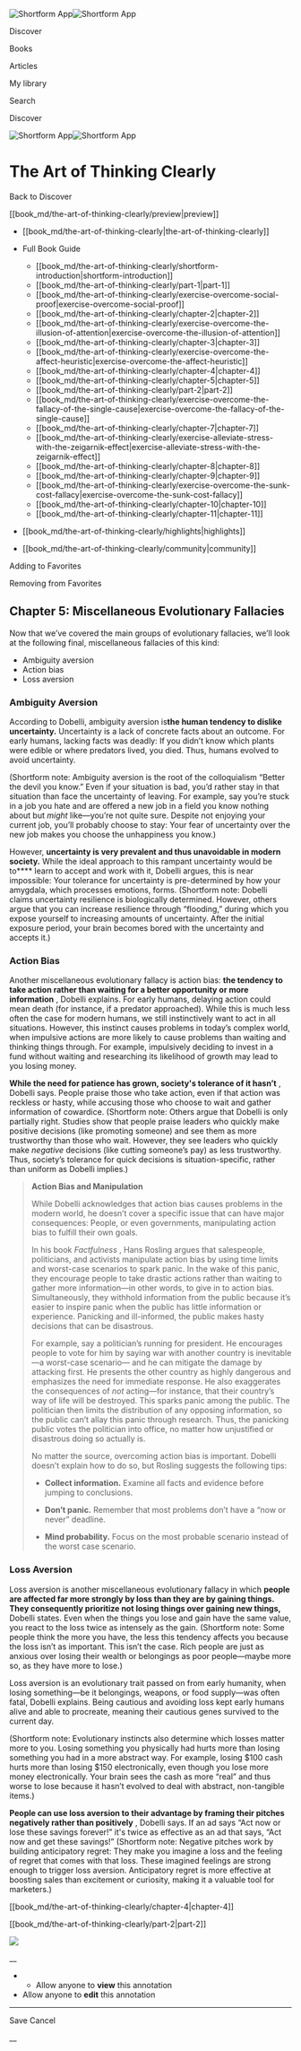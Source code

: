 ![Shortform App](/img/logo.36a2399e.svg)![Shortform App](/img/logo-dark.70c1b072.svg)

Discover

Books

Articles

My library

Search

Discover

![Shortform App](/img/logo.36a2399e.svg)![Shortform App](/img/logo-dark.70c1b072.svg)

# The Art of Thinking Clearly

Back to Discover

[[book_md/the-art-of-thinking-clearly/preview|preview]]

  * [[book_md/the-art-of-thinking-clearly|the-art-of-thinking-clearly]]
  * Full Book Guide

    * [[book_md/the-art-of-thinking-clearly/shortform-introduction|shortform-introduction]]
    * [[book_md/the-art-of-thinking-clearly/part-1|part-1]]
    * [[book_md/the-art-of-thinking-clearly/exercise-overcome-social-proof|exercise-overcome-social-proof]]
    * [[book_md/the-art-of-thinking-clearly/chapter-2|chapter-2]]
    * [[book_md/the-art-of-thinking-clearly/exercise-overcome-the-illusion-of-attention|exercise-overcome-the-illusion-of-attention]]
    * [[book_md/the-art-of-thinking-clearly/chapter-3|chapter-3]]
    * [[book_md/the-art-of-thinking-clearly/exercise-overcome-the-affect-heuristic|exercise-overcome-the-affect-heuristic]]
    * [[book_md/the-art-of-thinking-clearly/chapter-4|chapter-4]]
    * [[book_md/the-art-of-thinking-clearly/chapter-5|chapter-5]]
    * [[book_md/the-art-of-thinking-clearly/part-2|part-2]]
    * [[book_md/the-art-of-thinking-clearly/exercise-overcome-the-fallacy-of-the-single-cause|exercise-overcome-the-fallacy-of-the-single-cause]]
    * [[book_md/the-art-of-thinking-clearly/chapter-7|chapter-7]]
    * [[book_md/the-art-of-thinking-clearly/exercise-alleviate-stress-with-the-zeigarnik-effect|exercise-alleviate-stress-with-the-zeigarnik-effect]]
    * [[book_md/the-art-of-thinking-clearly/chapter-8|chapter-8]]
    * [[book_md/the-art-of-thinking-clearly/chapter-9|chapter-9]]
    * [[book_md/the-art-of-thinking-clearly/exercise-overcome-the-sunk-cost-fallacy|exercise-overcome-the-sunk-cost-fallacy]]
    * [[book_md/the-art-of-thinking-clearly/chapter-10|chapter-10]]
    * [[book_md/the-art-of-thinking-clearly/chapter-11|chapter-11]]
  * [[book_md/the-art-of-thinking-clearly/highlights|highlights]]
  * [[book_md/the-art-of-thinking-clearly/community|community]]



Adding to Favorites 

Removing from Favorites 

## Chapter 5: Miscellaneous Evolutionary Fallacies

Now that we’ve covered the main groups of evolutionary fallacies, we’ll look at the following final, miscellaneous fallacies of this kind:

  * Ambiguity aversion
  * Action bias
  * Loss aversion



### Ambiguity Aversion

According to Dobelli, ambiguity aversion is**the human tendency to dislike uncertainty.** Uncertainty is a lack of concrete facts about an outcome. For early humans, lacking facts was deadly: If you didn’t know which plants were edible or where predators lived, you died. Thus, humans evolved to avoid uncertainty.

(Shortform note: Ambiguity aversion is the root of the colloquialism “Better the devil you know.” Even if your situation is bad, you’d rather stay in that situation than face the uncertainty of leaving. For example, say you’re stuck in a job you hate and are offered a new job in a field you know nothing about but _might_ like—you’re not quite sure. Despite not enjoying your current job, you’ll probably choose to stay: Your fear of uncertainty over the new job makes you choose the unhappiness you know.)

However, **uncertainty is very prevalent and thus unavoidable in modern society.** While the ideal approach to this rampant uncertainty would be to**** learn to accept and work with it, Dobelli argues, this is near impossible: Your tolerance for uncertainty is pre-determined by how your amygdala, which processes emotions, forms. (Shortform note: Dobelli claims uncertainty resilience is biologically determined. However, others argue that you can increase resilience through “flooding,” during which you expose yourself to increasing amounts of uncertainty. After the initial exposure period, your brain becomes bored with the uncertainty and accepts it.)

### Action Bias

Another miscellaneous evolutionary fallacy is action bias: **the tendency to take action rather than waiting for a better opportunity or more information** , Dobelli explains. For early humans, delaying action could mean death (for instance, if a predator approached). While this is much less often the case for modern humans, we still instinctively want to act in all situations. However, this instinct causes problems in today’s complex world, when impulsive actions are more likely to cause problems than waiting and thinking things through. For example, impulsively deciding to invest in a fund without waiting and researching its likelihood of growth may lead to you losing money.

**While the need for patience has grown, society's tolerance of it hasn’t** , Dobelli says. People praise those who take action, even if that action was reckless or hasty, while accusing those who choose to wait and gather information of cowardice. (Shortform note: Others argue that Dobelli is only partially right. Studies show that people praise leaders who quickly make positive decisions (like promoting someone) and see them as more trustworthy than those who wait. However, they see leaders who quickly make _negative_ decisions (like cutting someone’s pay) as less trustworthy. Thus, society’s tolerance for quick decisions is situation-specific, rather than uniform as Dobelli implies.)

> **Action Bias and Manipulation**
> 
> While Dobelli acknowledges that action bias causes problems in the modern world, he doesn’t cover a specific issue that can have major consequences: People, or even governments, manipulating action bias to fulfill their own goals.
> 
> In his book _Factfulness_ , Hans Rosling argues that salespeople, politicians, and activists manipulate action bias by using time limits and worst-case scenarios to spark panic. In the wake of this panic, they encourage people to take drastic actions rather than waiting to gather more information—in other words, to give in to action bias. Simultaneously, they withhold information from the public because it’s easier to inspire panic when the public has little information or experience. Panicking and ill-informed, the public makes hasty decisions that can be disastrous.
> 
> For example, say a politician’s running for president. He encourages people to vote for him by saying war with another country is inevitable—a worst-case scenario— and he can mitigate the damage by attacking first. He presents the other country as highly dangerous and emphasizes the need for immediate response. He also exaggerates the consequences of _not_ acting—for instance, that their country’s way of life will be destroyed. This sparks panic among the public. The politician then limits the distribution of any opposing information, so the public can’t allay this panic through research. Thus, the panicking public votes the politician into office, no matter how unjustified or disastrous doing so actually is.
> 
> No matter the source, overcoming action bias is important. Dobelli doesn’t explain how to do so, but Rosling suggests the following tips:
> 
>   * **Collect information.** Examine all facts and evidence before jumping to conclusions.
> 
>   * **Don’t panic.** Remember that most problems don’t have a “now or never” deadline.
> 
>   * **Mind probability.** Focus on the most probable scenario instead of the worst case scenario.
> 
> 


### Loss Aversion

Loss aversion is another miscellaneous evolutionary fallacy in which **people are affected far more strongly by loss than they are by gaining things. They consequently prioritize not losing things over gaining new things,** Dobelli states. Even when the things you lose and gain have the same value, you react to the loss twice as intensely as the gain. (Shortform note: Some people think the more you have, the less this tendency affects you because the loss isn’t as important. This isn’t the case. Rich people are just as anxious over losing their wealth or belongings as poor people—maybe more so, as they have more to lose.)

Loss aversion is an evolutionary trait passed on from early humanity, when losing something—be it belongings, weapons, or food supply—was often fatal, Dobelli explains. Being cautious and avoiding loss kept early humans alive and able to procreate, meaning their cautious genes survived to the current day.

(Shortform note: Evolutionary instincts also determine which losses matter more to you. Losing something you physically had hurts more than losing something you had in a more abstract way. For example, losing $100 cash hurts more than losing $150 electronically, even though you lose more money electronically. Your brain sees the cash as more “real” and thus worse to lose because it hasn’t evolved to deal with abstract, non-tangible items.)

**People can use loss aversion to their advantage by framing their pitches negatively rather than positively** , Dobelli says. If an ad says “Act now or lose these savings forever!” it's twice as effective as an ad that says, “Act now and get these savings!” (Shortform note: Negative pitches work by building anticipatory regret: They make you imagine a loss and the feeling of regret that comes with that loss. These imagined feelings are strong enough to trigger loss aversion. Anticipatory regret is more effective at boosting sales than excitement or curiosity, making it a valuable tool for marketers.)

[[book_md/the-art-of-thinking-clearly/chapter-4|chapter-4]]

[[book_md/the-art-of-thinking-clearly/part-2|part-2]]

![](https://bat.bing.com/action/0?ti=56018282&Ver=2&mid=f09185a1-3882-4da7-8f9d-c6fa5853e0ac&sid=1711133063fa11eebdec89a8b8ae3bbc&vid=171147a063fa11eea7440fcfeb230d96&vids=0&msclkid=N&pi=0&lg=en-US&sw=800&sh=600&sc=24&nwd=1&tl=Shortform%20%7C%20Book&p=https%3A%2F%2Fwww.shortform.com%2Fapp%2Fbook%2Fthe-art-of-thinking-clearly%2Fchapter-5&r=&lt=413&evt=pageLoad&sv=1&rn=338319)

__

  *   * Allow anyone to **view** this annotation
  * Allow anyone to **edit** this annotation



* * *

Save Cancel

__



